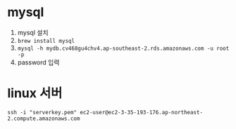 # mysql

1. mysql 설치  
2. ```brew install mysql```  
3. ```mysql -h mydb.cv468gu4chv4.ap-southeast-2.rds.amazonaws.com -u root -p```  
4. password 입력  


# linux 서버

```ssh -i "serverkey.pem" ec2-user@ec2-3-35-193-176.ap-northeast-2.compute.amazonaws.com```  